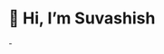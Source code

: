 <h1>👋 Hi, I’m Suvashish</h1>
- 

<!---
suvashish26/suvashish26 is a ✨ special ✨ repository because its `README.md` (this file) appears on your GitHub profile.
You can click the Preview link to take a look at your changes.
--->
